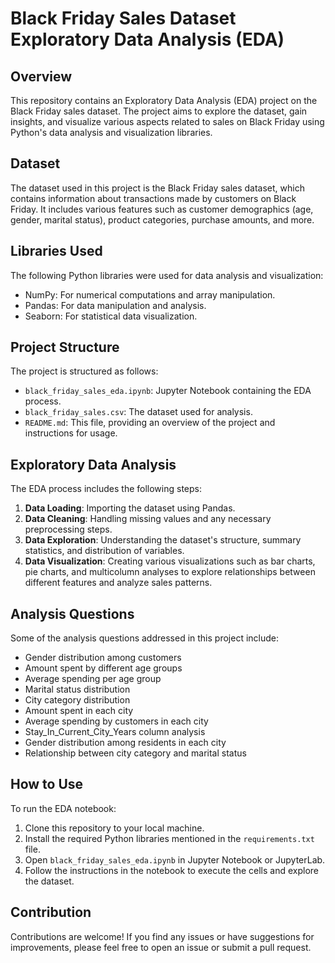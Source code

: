 # Black Friday Sales Dataset Exploratory Data Analysis (EDA)

## Overview

This repository contains an Exploratory Data Analysis (EDA) project on the Black Friday sales dataset. The project aims to explore the dataset, gain insights, and visualize various aspects related to sales on Black Friday using Python's data analysis and visualization libraries.

## Dataset

The dataset used in this project is the Black Friday sales dataset, which contains information about transactions made by customers on Black Friday. It includes various features such as customer demographics (age, gender, marital status), product categories, purchase amounts, and more.

## Libraries Used

The following Python libraries were used for data analysis and visualization:

- NumPy: For numerical computations and array manipulation.
- Pandas: For data manipulation and analysis.
- Seaborn: For statistical data visualization.

## Project Structure

The project is structured as follows:

- `black_friday_sales_eda.ipynb`: Jupyter Notebook containing the EDA process.
- `black_friday_sales.csv`: The dataset used for analysis.
- `README.md`: This file, providing an overview of the project and instructions for usage.

## Exploratory Data Analysis

The EDA process includes the following steps:

1. **Data Loading**: Importing the dataset using Pandas.
2. **Data Cleaning**: Handling missing values and any necessary preprocessing steps.
3. **Data Exploration**: Understanding the dataset's structure, summary statistics, and distribution of variables.
4. **Data Visualization**: Creating various visualizations such as bar charts, pie charts, and multicolumn analyses to explore relationships between different features and analyze sales patterns.

## Analysis Questions

Some of the analysis questions addressed in this project include:

- Gender distribution among customers
- Amount spent by different age groups
- Average spending per age group
- Marital status distribution
- City category distribution
- Amount spent in each city
- Average spending by customers in each city
- Stay_In_Current_City_Years column analysis
- Gender distribution among residents in each city
- Relationship between city category and marital status

## How to Use

To run the EDA notebook:

1. Clone this repository to your local machine.
2. Install the required Python libraries mentioned in the `requirements.txt` file.
3. Open `black_friday_sales_eda.ipynb` in Jupyter Notebook or JupyterLab.
4. Follow the instructions in the notebook to execute the cells and explore the dataset.

## Contribution

Contributions are welcome! If you find any issues or have suggestions for improvements, please feel free to open an issue or submit a pull request.
